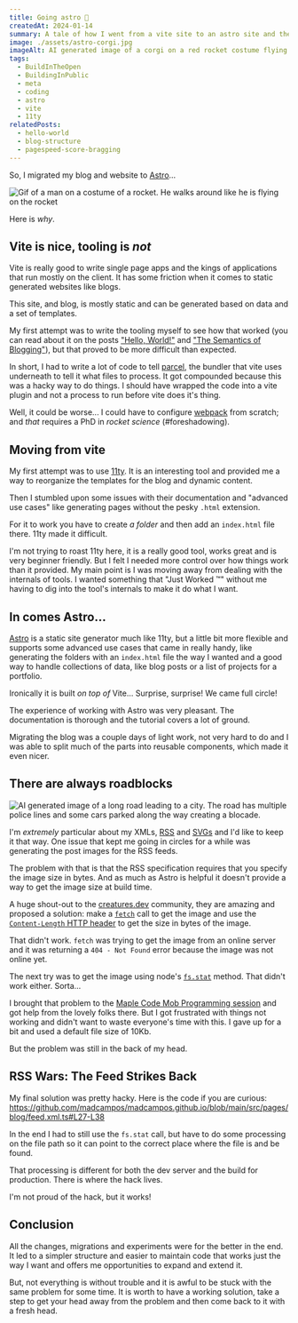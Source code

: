 ```yaml
---
title: Going astro 🚀
createdAt: 2024-01-14
summary: A tale of how I went from a vite site to an astro site and the hurdles along the way.
image: ./assets/astro-corgi.jpg
imageAlt: AI generated image of a corgi on a red rocket costume flying through space with planets and rainbows on the background.
tags:
  - BuildInTheOpen
  - BuildingInPublic
  - meta
  - coding
  - astro
  - vite
  - 11ty
relatedPosts:
  - hello-world
  - blog-structure
  - pagespeed-score-bragging
---
```

So, I migrated my blog and website to [Astro](https://astro.build)...

![Gif of a man on a costume of a rocket. He walks around like he is flying on the rocket](./assets/rocket.gif)

Here is _why_.

## Vite is nice, tooling is _not_

Vite is really good to write single page apps and the kings of applications that run mostly on the client. It has some friction when it comes to static generated websites like blogs.

This site, and blog, is mostly static and can be generated based on data and a set of templates.

My first attempt was to write the tooling myself to see how that worked (you can read about it on the posts ["Hello, World!"](/blog/2023/05/hello-world) and ["The Semantics of Blogging"](/blog/2023/06/blog-structure)), but that proved to be more difficult than expected.

In short, I had to write a lot of code to tell [parcel](https://parceljs.org/), the bundler that vite uses underneath to tell it what files to process. It got compounded because this was a hacky way to do things. I should have wrapped the code into a vite plugin and not a process to run before vite does it's thing.

Well, it could be worse... I could have to configure [webpack](https://webpack.js.org/) from scratch; and _that_ requires a PhD in _rocket science_ (#foreshadowing).

## Moving from vite

My first attempt was to use [11ty](https://www.11ty.dev/). It is an interesting tool and provided me a way to reorganize the templates for the blog and dynamic content.

Then I stumbled upon some issues with their documentation and "advanced use cases" like generating pages without the pesky `.html` extension.

For it to work you have to create _a folder_ and then add an `index.html` file there. 11ty made it difficult.

I'm not trying to roast 11ty here, it is a really good tool, works great and is very beginner friendly. But I felt I needed more control over how things work than it provided. My main point is I was moving away from dealing with the internals of tools. I wanted something that "Just Worked ™" without me having to dig into the tool's internals to make it do what I want.

## In comes Astro...

[Astro](https://astro.build) is a static site generator much like 11ty, but a little bit more flexible and supports some advanced use cases that came in really handy, like generating the folders with an `index.html` file the way I wanted and a good way to handle collections of data, like blog posts or a list of projects for a portfolio.

Ironically it is built _on top of_ Vite... Surprise, surprise! We came full circle!

The experience of working with Astro was very pleasant. The documentation is thorough and the tutorial covers a lot of ground.

Migrating the blog was a couple days of light work, not very hard to do and I was able to split much of the parts into reusable components, which made it even nicer.

## There are always roadblocks

![AI generated image of a long road leading to a city. The road has multiple police lines and some cars parked along the way creating a blocade.](./assets/road-block.jpeg)

I'm _extremely_ particular about my XMLs, [RSS](/blog/2023/06/xml-is-not-dead/) and [SVGs](https://codepen.io/madcampos/pen/NWRdOeW) and I'd like to keep it that way. One issue that kept me going in circles for a while was generating the post images for the RSS feeds.

The problem with that is that the RSS specification requires that you specify the image size in bytes. And as much as Astro is helpful it doesn't provide a way to get the image size at build time.

A huge shout-out to the [creatures.dev](https://creatures.dev) community, they are amazing and proposed a solution: make a [`fetch`](https://developer.mozilla.org/en-US/docs/Web/API/fetch) call to get the image and use the [`Content-Length` HTTP header](https://developer.mozilla.org/en-US/docs/Web/HTTP/Headers/Content-Length) to get the size in bytes of the image.

That didn't work. `fetch` was trying to get the image from an online server and it was returning a `404 - Not Found` error because the image was not online yet.

The next try was to get the image using node's [`fs.stat`](https://nodejs.org/api/fs.html#filehandlestatoptions) method. That didn't work either. Sorta...

I brought that problem to the [Maple Code Mob Programming session](https://www.meetup.com/maple-code/events/298220178/) and got help from the lovely folks there. But I got frustrated with things not working and didn't want to waste everyone's time with this. I gave up for a bit and used a default file size of 10Kb.

But the problem was still in the back of my head.

## RSS Wars: The Feed Strikes Back

My final solution was pretty hacky. Here is the code if you are curious: https://github.com/madcampos/madcampos.github.io/blob/main/src/pages/blog/feed.xml.ts#L27-L38

In the end I had to still use the `fs.stat` call, but have to do some processing on the file path so it can point to the correct place where the file is and be found.

That processing is different for both the dev server and the build for production. There is where the hack lives.

I'm not proud of the hack, but it works!

## Conclusion

All the changes, migrations and experiments were for the better in the end. It led to a simpler structure and easier to maintain code that works just the way I want and offers me opportunities to expand and extend it.

But, not everything is without trouble and it is awful to be stuck with the same problem for some time. It is worth to have a working solution, take a step to get your head away from the problem and then come back to it with a fresh head.
